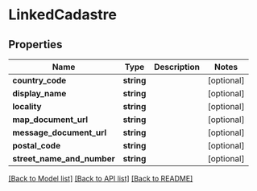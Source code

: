 # LinkedCadastre

## Properties
Name | Type | Description | Notes
------------ | ------------- | ------------- | -------------
**country_code** | **string** |  | [optional] 
**display_name** | **string** |  | [optional] 
**locality** | **string** |  | [optional] 
**map_document_url** | **string** |  | [optional] 
**message_document_url** | **string** |  | [optional] 
**postal_code** | **string** |  | [optional] 
**street_name_and_number** | **string** |  | [optional] 

[[Back to Model list]](../README.md#documentation-for-models) [[Back to API list]](../README.md#documentation-for-api-endpoints) [[Back to README]](../README.md)


